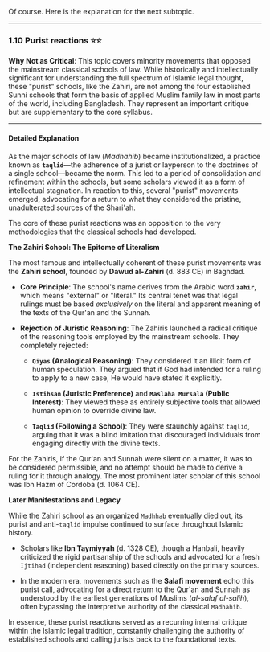 Of course. Here is the explanation for the next subtopic.

---

### 1.10 Purist reactions ⭐⭐

**Why Not as Critical**: This topic covers minority movements that opposed the mainstream classical schools of law. While historically and intellectually significant for understanding the full spectrum of Islamic legal thought, these "purist" schools, like the Zahiri, are not among the four established Sunni schools that form the basis of applied Muslim family law in most parts of the world, including Bangladesh. They represent an important critique but are supplementary to the core syllabus.

---

#### Detailed Explanation

As the major schools of law (_Madhahib_) became institutionalized, a practice known as **`taqlid`**—the adherence of a jurist or layperson to the doctrines of a single school—became the norm. This led to a period of consolidation and refinement within the schools, but some scholars viewed it as a form of intellectual stagnation. In reaction to this, several "purist" movements emerged, advocating for a return to what they considered the pristine, unadulterated sources of the Shari'ah.

The core of these purist reactions was an opposition to the very methodologies that the classical schools had developed.

**The Zahiri School: The Epitome of Literalism**

The most famous and intellectually coherent of these purist movements was the **Zahiri school**, founded by **Dawud al-Zahiri** (d. 883 CE) in Baghdad.

- **Core Principle**: The school's name derives from the Arabic word **`zahir`**, which means "external" or "literal." Its central tenet was that legal rulings must be based _exclusively_ on the literal and apparent meaning of the texts of the Qur'an and the Sunnah.
    
- **Rejection of Juristic Reasoning**: The Zahiris launched a radical critique of the reasoning tools employed by the mainstream schools. They completely rejected:
    
    - **`Qiyas` (Analogical Reasoning)**: They considered it an illicit form of human speculation. They argued that if God had intended for a ruling to apply to a new case, He would have stated it explicitly.
        
    - **`Istihsan` (Juristic Preference)** and **`Maslaha Mursala` (Public Interest)**: They viewed these as entirely subjective tools that allowed human opinion to override divine law.
        
    - **`Taqlid` (Following a School)**: They were staunchly against `taqlid`, arguing that it was a blind imitation that discouraged individuals from engaging directly with the divine texts.
        

For the Zahiris, if the Qur'an and Sunnah were silent on a matter, it was to be considered permissible, and no attempt should be made to derive a ruling for it through analogy. The most prominent later scholar of this school was Ibn Hazm of Cordoba (d. 1064 CE).

**Later Manifestations and Legacy**

While the Zahiri school as an organized `Madhhab` eventually died out, its purist and anti-`taqlid` impulse continued to surface throughout Islamic history.

- Scholars like **Ibn Taymiyyah** (d. 1328 CE), though a Hanbali, heavily criticized the rigid partisanship of the schools and advocated for a fresh `Ijtihad` (independent reasoning) based directly on the primary sources.
    
- In the modern era, movements such as the **Salafi movement** echo this purist call, advocating for a direct return to the Qur'an and Sunnah as understood by the earliest generations of Muslims (_al-salaf al-salih_), often bypassing the interpretive authority of the classical `Madhahib`.
    

In essence, these purist reactions served as a recurring internal critique within the Islamic legal tradition, constantly challenging the authority of established schools and calling jurists back to the foundational texts.